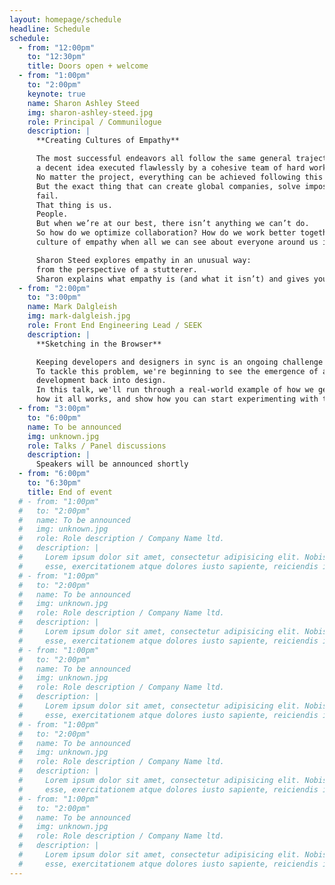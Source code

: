 ```yaml
---
layout: homepage/schedule
headline: Schedule
schedule:
  - from: "12:00pm"
    to: "12:30pm"
    title: Doors open + welcome
  - from: "1:00pm"
    to: "2:00pm"
    keynote: true
    name: Sharon Ashley Steed
    img: sharon-ashley-steed.jpg
    role: Principal / Communilogue
    description: |
      **Creating Cultures of Empathy**

      The most successful endeavors all follow the same general trajectory:
      a decent idea executed flawlessly by a cohesive team of hard workers.
      No matter the project, everything can be achieved following this general guideline.
      But the exact thing that can create global companies, solve impossible problems, and bring ideas to life is also the same reason why so many companies
      fail.
      That thing is us.
      People.
      But when we’re at our best, there isn’t anything we can’t do.
      So how do we optimize collaboration? How do we work better together even if we don’t see eye to eye with everyone on our teams? And how do we create a
      culture of empathy when all we can see about everyone around us is our differences?

      Sharon Steed explores empathy in an unusual way:
      from the perspective of a stutterer.
      Sharon explains what empathy is (and what it isn’t) and gives you the tools you need to create a culture of empathy on your team.
  - from: "2:00pm"
    to: "3:00pm"
    name: Mark Dalgleish
    img: mark-dalgleish.jpg
    role: Front End Engineering Lead / SEEK
    description: |
      **Sketching in the Browser**

      Keeping developers and designers in sync is an ongoing challenge for our industry.
      To tackle this problem, we're beginning to see the emergence of a new breed of code-powered design tooling, providing a true feedback loop from
      development back into design.
      In this talk, we'll run through a real-world example of how we generated a shared Sketch library from our React-based design system, have a closer look at
      how it all works, and show how you can start experimenting with this technique yourself.
  - from: "3:00pm"
    to: "6:00pm"
    name: To be announced
    img: unknown.jpg
    role: Talks / Panel discussions
    description: |
      Speakers will be announced shortly
  - from: "6:00pm"
    to: "6:30pm"
    title: End of event
  # - from: "1:00pm"
  #   to: "2:00pm"
  #   name: To be announced
  #   img: unknown.jpg
  #   role: Role description / Company Name ltd.
  #   description: |
  #     Lorem ipsum dolor sit amet, consectetur adipisicing elit. Nobis id aliquam explicabo molestiae, adipisci vero quos ex! Tempora aliquid excepturi dolorum,
  #     esse, exercitationem atque dolores iusto sapiente, reiciendis incidunt animi.
  # - from: "1:00pm"
  #   to: "2:00pm"
  #   name: To be announced
  #   img: unknown.jpg
  #   role: Role description / Company Name ltd.
  #   description: |
  #     Lorem ipsum dolor sit amet, consectetur adipisicing elit. Nobis id aliquam explicabo molestiae, adipisci vero quos ex! Tempora aliquid excepturi dolorum,
  #     esse, exercitationem atque dolores iusto sapiente, reiciendis incidunt animi.
  # - from: "1:00pm"
  #   to: "2:00pm"
  #   name: To be announced
  #   img: unknown.jpg
  #   role: Role description / Company Name ltd.
  #   description: |
  #     Lorem ipsum dolor sit amet, consectetur adipisicing elit. Nobis id aliquam explicabo molestiae, adipisci vero quos ex! Tempora aliquid excepturi dolorum,
  #     esse, exercitationem atque dolores iusto sapiente, reiciendis incidunt animi.
  # - from: "1:00pm"
  #   to: "2:00pm"
  #   name: To be announced
  #   img: unknown.jpg
  #   role: Role description / Company Name ltd.
  #   description: |
  #     Lorem ipsum dolor sit amet, consectetur adipisicing elit. Nobis id aliquam explicabo molestiae, adipisci vero quos ex! Tempora aliquid excepturi dolorum,
  #     esse, exercitationem atque dolores iusto sapiente, reiciendis incidunt animi.
  # - from: "1:00pm"
  #   to: "2:00pm"
  #   name: To be announced
  #   img: unknown.jpg
  #   role: Role description / Company Name ltd.
  #   description: |
  #     Lorem ipsum dolor sit amet, consectetur adipisicing elit. Nobis id aliquam explicabo molestiae, adipisci vero quos ex! Tempora aliquid excepturi dolorum,
  #     esse, exercitationem atque dolores iusto sapiente, reiciendis incidunt animi.
---
```

